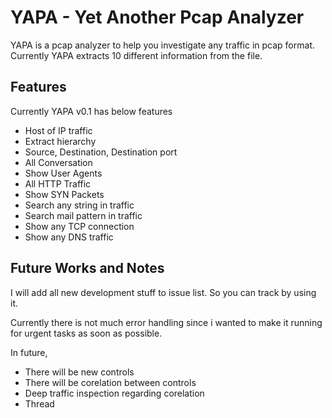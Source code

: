 YAPA - Yet Another Pcap Analyzer
================================

YAPA is a pcap analyzer to help you investigate any traffic in pcap format. Currently YAPA extracts 10 different information from the file.

Features
-------------------------

Currently YAPA v0.1 has below features

* Host of IP traffic
* Extract hierarchy
* Source, Destination, Destination port
* All Conversation
* Show User Agents
* All HTTP Traffic
* Show SYN Packets
* Search any string in traffic
* Search mail pattern in traffic
* Show any TCP connection
* Show any DNS traffic

Future Works and Notes
-------------------------

I will add all new development stuff to issue list. So you can track by using it.

Currently there is not much error handling since i wanted to make it running for urgent tasks as soon as possible.

In future,

* There will be new controls
* There will be corelation between controls
* Deep traffic inspection regarding corelation
* Thread